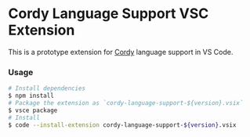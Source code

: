 # Cordy Language Support VSC Extension

This is a prototype extension for [Cordy](https://github.com/alcatrazEscapee/Cordy) language support in VS Code.

### Usage

```bash
# Install dependencies
$ npm install
# Package the extension as `cordy-language-support-${version}.vsix`
$ vsce package
# Install
$ code --install-extension cordy-language-support-${version}.vsix
```